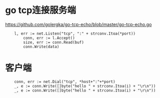 # go tcp连接服务端

https://github.com/golergka/go-tcp-echo/blob/master/go-tcp-echo.go

```
	l, err := net.Listen("tcp", ":" + strconv.Itoa(*port))
		conn, err := l.Accept()
		size, err := conn.Read(buf)
		conn.Write(data)
```

# 客户端

```
	conn, err := net.Dial("tcp", *host+":"+*port)
	_, e := conn.Write([]byte("hello " + strconv.Itoa(i) + "\r\n"))
	_, e := conn.Write([]byte("hello " + strconv.Itoa(i) + "\r\n"))

```
